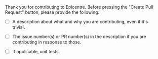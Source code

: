 Thank you for contributing to Epicentre. Before pressing the "Create Pull Request" button, please provide the following:

- [ ] A description about what and why you are contributing, even if it's trivial.

- [ ] The issue number(s) or PR number(s) in the description if you are contributing in response to those.

- [ ] If applicable, unit tests.